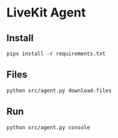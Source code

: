 # LiveKit Agent

## Install

```shell
pipx install -r requirements.txt
```

## Files

```shell
python src/agent.py download-files
```

## Run

```shell
python src/agent.py console
```
